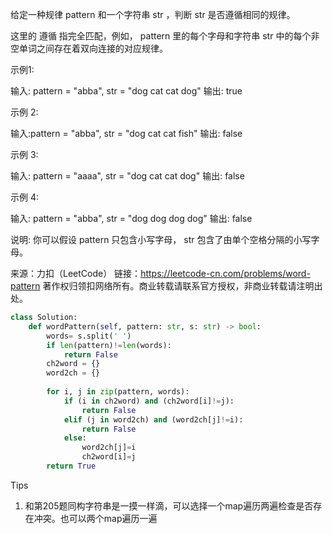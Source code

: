 给定一种规律 pattern 和一个字符串 str ，判断 str 是否遵循相同的规律。

这里的 遵循 指完全匹配，例如， pattern 里的每个字母和字符串 str 中的每个非空单词之间存在着双向连接的对应规律。

示例1:

输入: pattern = "abba", str = "dog cat cat dog"
输出: true

示例 2:

输入:pattern = "abba", str = "dog cat cat fish"
输出: false

示例 3:

输入: pattern = "aaaa", str = "dog cat cat dog"
输出: false

示例 4:

输入: pattern = "abba", str = "dog dog dog dog"
输出: false

说明:
你可以假设 pattern 只包含小写字母， str 包含了由单个空格分隔的小写字母。    

来源：力扣（LeetCode）
链接：https://leetcode-cn.com/problems/word-pattern
著作权归领扣网络所有。商业转载请联系官方授权，非商业转载请注明出处。

```python
class Solution:
    def wordPattern(self, pattern: str, s: str) -> bool:
        words= s.split(' ')
        if len(pattern)!=len(words):
            return False 
        ch2word = {} 
        word2ch = {}
        
        for i, j in zip(pattern, words):
            if (i in ch2word) and (ch2word[i]!=j):
                return False 
            elif (j in word2ch) and (word2ch[j]!=i):
                return False 
            else:
                word2ch[j]=i
                ch2word[i]=j
        return True 
```



Tips

1. 和第205题同构字符串是一摸一样滴，可以选择一个map遍历两遍检查是否存在冲突。也可以两个map遍历一遍

